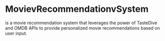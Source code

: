 # MovievRecommendationvSystem
is a movie recommendation system that leverages the power of TasteDive and OMDB APIs to provide personalized movie recommendations based on user input. 
